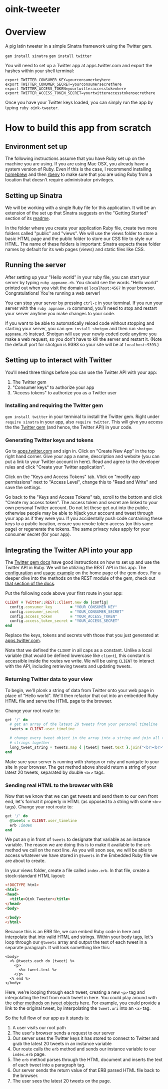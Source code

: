 oink-tweeter
============

# Overview
A pig latin tweeter in a simple Sinatra framework using the Twitter gem.

`gem install sinatra`
`gem install twitter`

You will need to set up a Twitter app at apps.twitter.com and export the hashes within your shell terminal:

```
export TWITTER_CONSUMER_KEY=yourconsumerkeyhere
export TWITTER_CONUMER_SECRET=yourconsumersecrethere
export TWITTER_ACCESS_TOKEN=yourtwitteraccesstokenhere
export TWITTER_ACCESS_TOKEN_SECRET=yourtwitteraccesstokensecrethere
```

Once you have your Twitter keys loaded, you can simply run the app by typing `ruby oink-tweeter`.

# How to build this app from scratch

## Environment set up
The following instructions assume that you have Ruby set up on the machine you are using. If you are using Mac OSX, you already have a system version of Ruby. Even if this is the case, I recommend installing [homebrew](http://brew.sh/#install) and then [rbenv](https://github.com/sstephenson/rbenv#homebrew-on-mac-os-x) to make sure that you are using Ruby from a location that doesn't require administrator privileges.

## Setting up Sinatra
We will be working with a single Ruby file for this application. It will be an extension of the set up that Sinatra suggests on the "Getting Started" section of its [readme](http://www.sinatrarb.com/intro.html).

In the folder where you create your application Ruby file, create two more folders called "public" and "views". We will use the views folder to store a basic HTML page and the public folder to store our CSS file to style our HTML. The name of these folders is important: Sinatra expects these folder names by default for its web pages (views) and static files like CSS.

## Running the server

After setting up your "Hello world" in your ruby file, you can start your server by typing `ruby appname.rb`. You should see the words "Hello world" printed out when you visit the domain at `localhost:4567` in your browser. Congratulations! You're running a web server!

You can stop your server by pressing `ctrl-c` in your terminal. If you run your server with the `ruby appname.rb` command, you'll need to stop and restart your server anytime you make changes to your code.

If you want to be able to automatically reload code without stopping and starting your server, you can `gem install shotgun` and then run `shotgun appname.rb` instead. Shotgun will use your newly coded code anytime you make a web request, so you don't have to kill the server and restart it. (Note the default port for shotgun is 9393 so your site will be at `localhost:9393`.)

## Setting up to interact with Twitter
You'll need three things before you can use the Twitter API with your app:
  1. The Twitter gem
  2. "Consumer keys" to authorize your app
  3. "Access tokens" to authorize you as a Twitter user

### Installing and requiring the Twitter gem
`gem install twitter` in your terminal to install the Twitter gem. Right under `require sinatra` in your app, also `require twitter`. This will give you access the the [Twitter gem](http://rdoc.info/gems/twitter) (and hence, the Twitter API) in your code.

### Generating Twitter keys and tokens

Go to [apps.twitter.com](apps.twitter.com) and sign in. Click on "Create New App" in the top right hand corner. Give your app a name, description and website (you can put a link to your Twitter account in here). Read and agree to the developer rules and click "Create your Twitter application".

Click on the "Keys and Access Tokens" tab. Vlick on "modify app permissions" next to "Access Level", change this to "Read and Write" and save the settings.

Go back to the "Keys and Access Tokens" tab, scroll to the bottom and click "Create my access token". The access token and secret are linked to your own personal Twitter account. Do not let these get out into the public, otherwise people may be able to hijack your account and tweet through your app as if they were you. If you accidentally push code containing these keys to a public location, ensure you revoke token access (on this same page) or regenerate the tokens. The same privacy rules apply for your consumer secret (for your app).

## Integrating the Twitter API into your app
The [Twitter gem docs](http://rdoc.info/gems/twitter) have good instructions on how to set up and use the Twitter API in Ruby. We will be utilizing the REST API in this app. The [configuration](http://rdoc.info/gems/twitter#Configuration0) and [usage example](http://rdoc.info/gems/twitter#Usage_Examples) on the home page of the gem docs. For a deeper dive into the methods on the REST module of the gem, check out [that section of the docs](http://rdoc.info/gems/twitter/Twitter/REST/Client).

Put the following code above your first route in your app:

```ruby
CLIENT = Twitter::REST::Client.new do |config|
  config.consumer_key        = "YOUR_CONSUMER_KEY"
  config.consumer_secret     = "YOUR_CONSUMER_SECRET"
  config.access_token        = "YOUR_ACCESS_TOKEN"
  config.access_token_secret = "YOUR_ACCESS_SECRET"
end
```

Replace the keys, tokens and secrets with those that you just generated at [apps.twitter.com](apps.twitter.com).

Note that we defined the `CLIENT` in all caps as a constant. Unlike a local variable (that would be defined lowercase like `client`), this constant is accessible inside the routes we write. We will be using `CLIENT` to interact with the API, including retrieving tweets and updating tweets.

### Returning Twitter data to your view
To begin, we'll plonk a string of data from Twitter onto your web page in place of "Hello world". We'll then refactor that out into an embedded Ruby HTML file and serve the HTML page to the browser.

Change your root route to:

```ruby
get '/' do
  # get an array of the latest 20 tweets from your personal timeline
  tweets = CLIENT.user_timeline

  # change every tweet object in the array into a string and join all the
  # strings together
  long_tweet_string = tweets.map { |tweet| tweet.text }.join("<br><br>")
end
```

Make sure your server is running with `shotgun` or `ruby` and navigate to your site in your browser. The get method above should return a string of your latest 20 tweets, separated by double `<br>` tags.

### Sending real HTML to the browser with ERB
Now that we know that we can get tweets and send them to our own front end, let's format it properly in HTML (as opposed to a string with some `<br>` tags). Change your root route to:
```ruby
get '/' do
  @tweets = CLIENT.user_timeline
  erb :index
end
```

We put an `@` in front of `tweets` to designate that variable as an instance variable. The reason we are doing this is to make it available to the `erb` method we call on the next line. As you will soon see, we will be able to access whatever we have stored in `@tweets` in the Embedded Ruby file we are about to create.

In your views folder, create a file called `index.erb`. In that file, create a stock-standard HTML layout:

```html
<!DOCTYPE html>
<html>
<head>
  <title>Oink Tweeter</title>
</head>
<body>

</body>
</html>
```

Because this is an ERB file, we can embed Ruby code in here and interpolate that into valid HTML and strings. Within your body tags, let's loop through our `@tweets` array and output the text of each tweet in a separate paragraph. It will look something like this:

```erb
<body>
  <% @tweets.each do |tweet| %>
    <p>
      <%= tweet.text %>
    </p>
  <% end %>
</body>
```

Here, we're looping through each tweet, creating a new `<p>` tag and interpolating the text from each tweet in here. You could play around with the [other methods on tweet objects](http://www.rubydoc.info/gems/twitter/Twitter/Tweet) here. For example, you could provide a link to the original tweet, by interpolating the `tweet.uri` into an `<a>` tag.

So the full flow of our app as it stands is:

  1. A user visits our root path
  2. The user's browser sends a request to our server
  3. Our server uses the Twitter keys it has stored to connect to Twitter and grab the latest 20 tweets in an instance variable
  4. Our route calls the `erb` method and sends our instance variable to our `index.erb` page.
  5. The `erb` method parses through the HTML document and inserts the text of each tweet into a paragraph tag.
  6. Our server sends the return value of that ERB parsed HTML file back to the browser.
  7. The user sees the latest 20 tweets on the page.

